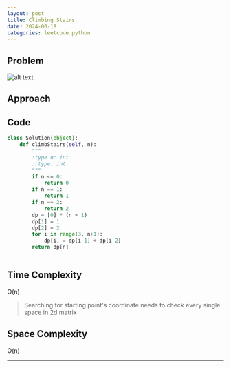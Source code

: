 ```yaml
---
layout: post
title: Climbing Stairs
date: 2024-06-18
categories: leetcode python
---
```


## Problem
![alt text](/blog/public/img/ClimbingStairs.png)

## Approach


## Code
```python
class Solution(object):
    def climbStairs(self, n):
        """
        :type n: int
        :rtype: int
        """
        if n <= 0:
            return 0
        if n == 1:
            return 1
        if n == 2:
            return 2
        dp = [0] * (n + 1)
        dp[1] = 1
        dp[2] = 2
        for i in range(3, n+1):
            dp[i] = dp[i-1] + dp[i-2]
        return dp[n]
        
```

## Time Complexity
O(n)
> Searching for starting point's coordinate needs to check every single space in 2d matrix

## Space Complexity
O(n)
> 

---